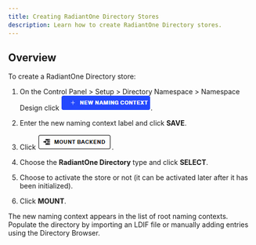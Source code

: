 ```yaml
---
title: Creating RadiantOne Directory Stores
description: Learn how to create RadiantOne Directory stores.
---
```


## Overview


To create a RadiantOne Directory store:

1.	On the Control Panel > Setup > Directory Namespace > Namespace Design click ![An image showing ](Media/new-naming-context.jpg).

2.	Enter the new naming context label and click **SAVE**.

3.	Click ![An image showing ](Media/mount-backend.jpg).

4.	Choose the **RadiantOne Directory** type and click **SELECT**.
5.	Choose to activate the store or not (it can be activated later after it has been initialized).
6.	Click **MOUNT**.

The new naming context appears in the list of root naming contexts. Populate the directory by importing an LDIF file or manually adding entries using the Directory Browser. 
